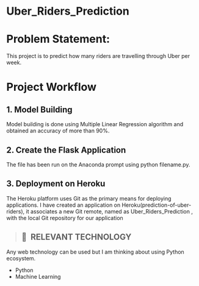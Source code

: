 # **Uber_Riders_Prediction**

# Problem Statement:
 This project is to predict how many riders are travelling through Uber per week.

# Project Workflow

## 1. Model Building
Model building is done using  Multiple Linear Regression algorithm and obtained an accuracy of more than 90%.

## 2. Create the Flask Application
The file has been run on the Anaconda prompt using python filename.py. 

## 3. Deployment on Heroku
The Heroku platform uses Git as the primary means for deploying applications.
I have created an application on Heroku(prediction-of-uber-riders), it associates a new Git remote, named as Uber_Riders_Prediction , with the local Git repository for our application

>## 📂&nbsp; RELEVANT TECHNOLOGY
Any web technology can be used but I am thinking about using Python ecosystem.


* Python
* Machine Learning 
